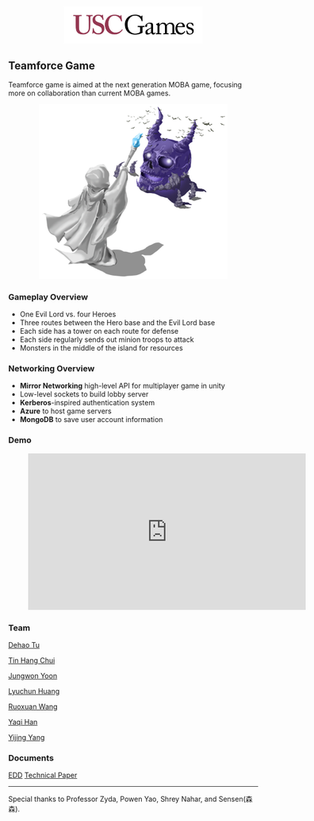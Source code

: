 

<p align="center">
  <img src="./links/USC-Games.png"  width="280" />
</p>

## Teamforce Game

Teamforce game is aimed at the next generation MOBA game, focusing more on collaboration than current MOBA games.
<p align="center">
  <img src="./links/img.png"  width="380" />
</p>



### Gameplay Overview

- One Evil Lord vs. four Heroes
- Three routes between the Hero base and the Evil Lord base 
- Each side has a tower on each route for defense
- Each side regularly sends out minion troops to attack
- Monsters in the middle of the island for resources

### Networking Overview

- **Mirror Networking** high-level API for multiplayer game in unity
- Low-level sockets to build lobby server
- **Kerberos**-inspired authentication system
- **Azure** to host game servers
- **MongoDB** to save user account information

### Demo
<figure class="video_container">
<iframe width="560" height="315" src="https://www.youtube.com/embed/sacSEKXDhgI" title="YouTube video player" frameborder="0" allow="accelerometer; autoplay; clipboard-write; encrypted-media; gyroscope; picture-in-picture" allowfullscreen></iframe>
</figure>

### Team

[Dehao Tu](https://www.linkedin.com/in/dehaotu/)

[Tin Hang Chui](https://www.linkedin.com/in/tin-hang-chui/)

[Jungwon Yoon](https://www.linkedin.com/in/foggyoon/)

[Lyuchun Huang](https://www.linkedin.com/in/lyuchun-huang/)

[Ruoxuan Wang](https://www.linkedin.com/in/ruoxuan-wang-311917a1/)

[Yaqi Han](https://www.linkedin.com/in/yaqihan/)

[Yijing Yang](https://www.linkedin.com/in/yijing-yang-02377317b/)

### Documents
[EDD]()
[Technical Paper]()

---

Special thanks to Professor Zyda, Powen Yao, Shrey Nahar, and Sensen(森森).





